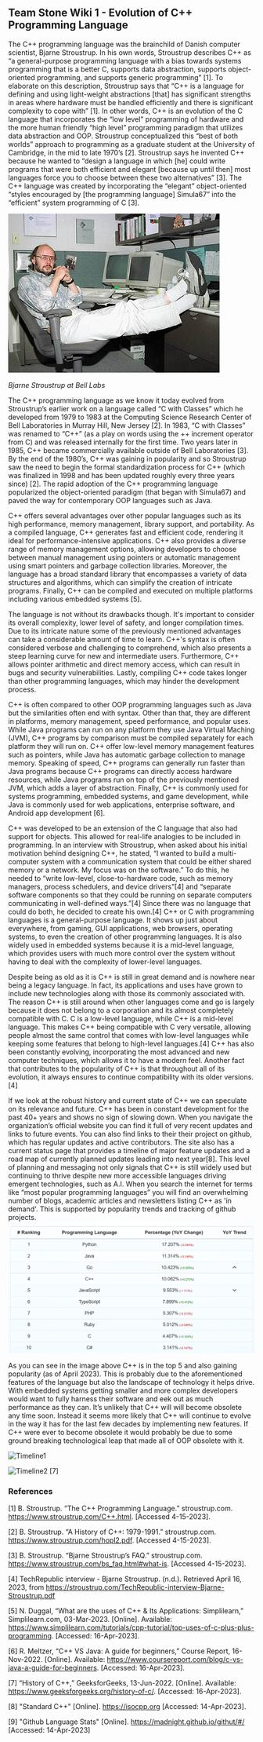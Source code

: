 ## Team Stone Wiki 1 - Evolution of C++ Programming Language

The C++ programming language was the brainchild of Danish computer scientist, Bjarne Stroustrup. In his own words, Stroustrup describes C++ as “a general-purpose programming language with a bias towards systems programming that is a better C, supports data abstraction, supports object-oriented programming, and supports generic programming” [1]. To elaborate on this description, Stroustrup says that “C++ is a language for defining and using light-weight abstractions [that] has significant strengths in areas where hardware must be handled efficiently and there is significant complexity to cope with” [1]. In other words, C++ is an evolution of the C language that incorporates the “low level” programming of hardware and the more human friendly “high level” programming paradigm that utilizes data abstraction and OOP. Stroustrup conceptualized this “best of both worlds” approach to programming as a graduate student at the University of Cambridge, in the mid to late 1970’s [2]. Stroustrup says he invented C++ because he wanted to “design a language in which [he] could write programs that were both efficient and elegant [because up until then] most languages force you to choose between these two alternatives” [3]. The C++ language was created by incorporating the “elegant” object-oriented “styles encouraged by [the programming language] Simula67” into the “efficient” system programming of C [3]. 

![Bjarne Stroustrup](images/BjarneStroustrup.jpg) 

*Bjarne Stroustrup at Bell Labs*

The C++ programming language as we know it today evolved from Stroustrup’s earlier work on a language called “C with Classes” which he developed from 1979 to 1983 at the Computing Science Research Center of Bell Laboratories in Murray Hill, New Jersey [2]. In 1983, “C with Classes” was renamed to “C++” (as a play on words using the ++ increment operator from C) and was released internally for the first time. Two years later in 1985, C++ became commercially available outside of Bell Laboratories [3]. By the end of the 1980’s, C++ was gaining in popularity and so Stroustrup saw the need to begin the formal standardization process for C++ (which was finalized in 1998 and has been updated roughly every three years since) [2]. The rapid adoption of the C++ programming language popularized the object-oriented paradigm (that began with Simula67) and paved the way for contemporary OOP languages such as Java. 

C++ offers several advantages over other popular languages such as its high performance, memory management, library support, and portability. As a compiled language, C++ generates fast and efficient code, rendering it ideal for performance-intensive applications. C++ also provides a diverse range of memory management options, allowing developers to choose between manual management using pointers or automatic management using smart pointers and garbage collection libraries. Moreover, the language has a broad standard library that encompasses a variety of data structures and algorithms, which can simplify the creation of intricate programs. Finally, C++ can be compiled and executed on multiple platforms including various embedded systems [5].

The language is not without its drawbacks though. It's important to consider its overall complexity, lower level of safety, and longer compilation times. Due to its intricate nature some of the previously mentioned advantages can take a considerable amount of time to learn. C++'s syntax is often considered verbose and challenging to comprehend, which also presents a steep learning curve for new and intermediate users. Furthermore, C++ allows pointer arithmetic and direct memory access, which can result in bugs and security vulnerabilities. Lastly, compiling C++ code takes longer than other programming languages, which may hinder the development process.

C++ is often compared to other OOP programming languages such as Java but the similarities often end with syntax. Other than that, they are different in platforms, memory management, speed performance, and popular uses. While Java programs can run on any platform they use Java Virtual Maching (JVM), C++ programs by comparison must be compiled separately for each platform they will run on. C++ offer low-level memory management features such as pointers, while Java has automatic garbage collection to manage memory. Speaking of speed, C++ programs can generally run faster than Java programs because C++ programs can directly access hardware resources, while Java programs run on top of the previously mentioned JVM, which adds a layer of abstraction. Finally, C++ is commonly used for systems programming, embedded systems, and game development, while Java is commonly used for web applications, enterprise software, and Android app development [6].

C++ was developed to be an extension of the C language that also had support for objects. This allowed for real-life analogies to be included in programming. In an interview with Stroustrup, when asked about his initial motivation behind designing C++, he stated, “I wanted to build a multi-computer system with a communication system that could be either shared memory or a network. My focus was on the software.” To do this, he needed to “write low-level, close-to-hardware code, such as memory managers, process schedulers, and device drivers”[4] and “separate software components so that they could be running on separate computers communicating in well-defined ways.”[4] Since there was no language that could do both, he decided to create his own.[4] C++ or C with programming languages is a general-purpose language. It shows up just about everywhere, from gaming, GUI applications, web browsers, operating systems, to even the creation of other programming languages. It is also widely used in embedded systems because it is a mid-level language, which provides users with much more control over the system without having to deal with the complexity of lower-level languages.

Despite being as old as it is C++ is still in great demand and is nowhere near being a legacy language. In fact, its applications and uses have grown to include new technologies along with those its commonly associated with. The reason C++ is still around when other languages come and go is largely because it does not belong to a corporation and its almost completely compatible with C. C is a low-level language, while C++ is a mid-level language. This makes C++ being compatible with C very versatile, allowing people almost the same control that comes with low-level languages while keeping some features that belong to high-level languages.[4] C++ has also been constantly evolving, incorporating the most advanced and new computer techniques, which allows it to have a modern feel. Another fact that contributes to the popularity of C++ is that throughout all of its evolution, it always ensures to continue compatibility with its older versions.[4]

If we look at the robust history and current state of C++ we can speculate on its relevance and future. C++ has been in constant development for the past 40+ years and shows no sign of slowing down. When you navigate the organization’s official website you can find it full of very recent updates and links to future events. You can also find links to their their project on github, which has regular updates and active contributors. The site also has a current status page that provides a timeline of major feature updates and a road map of currently planned updates leading into next year[8]. This level of planning and messaging not only signals that C++ is still widely used but continuing to thrive despite new more accessible languages driving emergent technologies, such as A.I. When you search the internet for terms like “most popular programming languages” you will find an overwhelming number of blogs, academic articles and newsletters listing C++ as 'in demand'. This is supported by popularity trends and tracking of github projects.![github language popularity 2023](images/language_popularity.png)

As you can see in the image above C++ is in the top 5 and also gaining popularity (as of April 2023). This is probably due to the aforementioned features of the language but also the landscape of technology it helps drive. With embedded systems getting smaller and more complex developers would want to fully harness their software and eek out as much performance as they can.  It’s unlikely that C++ will will become obsolete any time soon. Instead it seems more likely that C++ will continue to evolve in the way it has for the last few decades by implementing new features. If C++ were ever to become obsolete it would probably be due to some ground breaking technological leap that made all of OOP obsolete with it.


![Timeline1](https://user-images.githubusercontent.com/92559627/232381912-d0512174-89d9-4137-b403-0539046e626e.png)

![Timeline2](https://user-images.githubusercontent.com/92559627/232381939-42b0f747-ddf4-4852-a8ba-8849e7235466.png) [7]


### References

[1] B. Stroustrup. “The C++ Programming Language.” stroustrup.com. https://www.stroustrup.com/C++.html. [Accessed 4-15-2023]. 

[2] B. Stroustrup. “A History of C++: 1979-1991.” stroustrup.com. https://www.stroustrup.com/hopl2.pdf. [Accessed 4-15-2023]. 

[3] B. Stroustrup. “Bjarne Stroustrup’s FAQ.” stroustrup.com. https://www.stroustrup.com/bs_faq.html#what-is. [Accessed 4-15-2023]. 

[4] TechRepublic interview - Bjarne Stroustrup. (n.d.). Retrieved April 16, 2023, from https://stroustrup.com/TechRepublic-interview-Bjarne-Stroustrup.pdf 

[5] N. Duggal, “What are the uses of C++ & Its Applications: Simplilearn,” Simplilearn.com, 03-Mar-2023. [Online]. Available: https://www.simplilearn.com/tutorials/cpp-tutorial/top-uses-of-c-plus-plus-programming. [Accessed: 16-Apr-2023]. 

[6] R. Meltzer, “C++ VS Java: A guide for beginners,” Course Report, 16-Nov-2022. [Online]. Available: https://www.coursereport.com/blog/c-vs-java-a-guide-for-beginners. [Accessed: 16-Apr-2023]. 

[7] “History of C++,” GeeksforGeeks, 13-Jun-2022. [Online]. Available: https://www.geeksforgeeks.org/history-of-c/. [Accessed: 16-Apr-2023]. 

[8] "Standard C++" [Online]. https://isocpp.org [Accessed: 14-Apr-2023].

[9] "Github Language Stats" [Online]. https://madnight.github.io/githut/#/ [Accessed: 14-Apr-2023]
